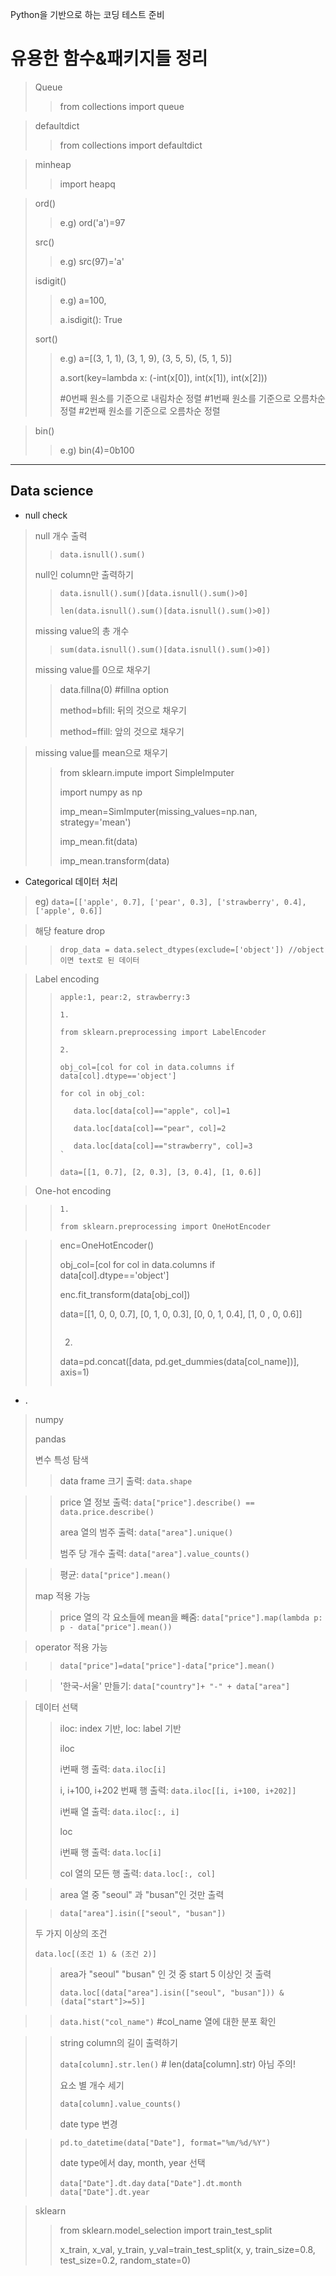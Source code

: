 Python을 기반으로 하는 코딩 테스트 준비

유용한 함수&패키지들 정리
==================
> Queue
> 
>> from collections import queue

> 
> defaultdict
> 
>> from collections import defaultdict

> 
> minheap
> 
>> import heapq
> 
  
>   ord()
>>  e.g) ord('a')=97
>   
>   src()
>>  e.g) src(97)='a'
>
>   isdigit()
>>  e.g) a=100, 
>>  
>>  a.isdigit(): True
>>  
>   sort()
>>  e.g) a=[(3, 1, 1), (3, 1, 9), (3, 5, 5), (5, 1, 5)]
>>  
>>  a.sort(key=lambda x: (-int(x[0]), int(x[1]), int(x[2])) 
>>  
>>  #0번째 원소를 기준으로 내림차순 정렬
>>  #1번째 원소를 기준으로 오름차순 정렬
>>  #2번째 원소를 기준으로 오름차순 정렬
>>  

> bin()
>> e.g) bin(4)=0b100


_________________________________________________________

## Data science

- null check
> null 개수 출력
>> 
>> `data.isnull().sum()`
>> 
> null인 column만 출력하기
>> 
>> `data.isnull().sum()[data.isnull().sum()>0]`
>> 
>> `len(data.isnull().sum()[data.isnull().sum()>0])`
>>
> missing value의 총 개수
>> 
>> `sum(data.isnull().sum()[data.isnull().sum()>0])`
>> 
> missing value를 0으로 채우기
>> data.fillna(0)
>>  #fillna option
>>  
>>    method=bfill: 뒤의 것으로 채우기
>>    
>>    method=ffill: 앞의 것으로 채우기

> missing value를 mean으로 채우기
>> 
>> from sklearn.impute import SimpleImputer
>> 
>> import numpy as np
>>
>> imp_mean=SimImputer(missing_values=np.nan, strategy='mean')
>> 
>> imp_mean.fit(data)
>> 
>> imp_mean.transform(data)

- Categorical 데이터 처리
> eg) `data=[['apple', 0.7], ['pear', 0.3], ['strawberry', 0.4], ['apple', 0.6]]`

> 해당 feature drop

>> `drop_data = data.select_dtypes(exclude=['object']) //object이면 text로 된 데이터`

> Label encoding
>> 
>> `apple:1, pear:2, strawberry:3 `
>> 
>> ```
>> 1. 
>> 
>> from sklearn.preprocessing import LabelEncoder
>> 
>> 2. 
>> 
>> obj_col=[col for col in data.columns if data[col].dtype=='object']
>> 
>> for col in obj_col:
>> 
>>    data.loc[data[col]=="apple", col]=1
>>    
>>    data.loc[data[col]=="pear", col]=2
>>    
>>    data.loc[data[col]=="strawberry", col]=3
>>`
>> ```
>> 
>> `data=[[1, 0.7], [2, 0.3], [3, 0.4], [1, 0.6]]`

> One-hot encoding

>> ```
>> 1. 
>> 
>> from sklearn.preprocessing import OneHotEncoder

>> enc=OneHotEncoder()
>> 
>> obj_col=[col for col in data.columns if data[col].dtype=='object']
>>
>> enc.fit_transform(data[obj_col])
>> 
>> data=[[1, 0, 0, 0.7], [0, 1, 0, 0.3], [0, 0, 1, 0.4], [1, 0 , 0, 0.6]]
>> 
>> ```
>> 
>> ```
>> 2.
>> 
>> data=pd.concat([data, pd.get_dummies(data[col_name])], axis=1)
>> ```

- .

> numpy
> 
> pandas
> 
> 변수 특성 탐색
> 
>> data frame 크기 출력: `data.shape`

>> price 열 정보 출력: `data["price"].describe() == data.price.describe()`
>> 
>> area 열의 범주 출력: `data["area"].unique()`
>> 
>> 범주 당 개수 출력: `data["area"].value_counts()`

>> 평균: `data["price"].mean()`
>> 
> map 적용 가능
> 
>> price 열의 각 요소들에 mean을 빼줌: `data["price"].map(lambda p: p - data["price"].mean())`

> operator 적용 가능

>> `data["price"]=data["price"]-data["price"].mean()`

>> '한국-서울' 만들기: `data["country"]+ "-" + data["area"]`

> 데이터 선택
> 
>> iloc: index 기반, loc: label 기반 
>> 
>> iloc
>> 
>> i번째 행 출력: `data.iloc[i]`
>> 
>> i, i+100, i+202 번째 행 출력: `data.iloc[[i, i+100, i+202]]`
>> 
>> i번째 열 출력: `data.iloc[:, i]`
>> 
>> loc
>> 
>> i번째 행 출력: `data.loc[i]`
>> 
>> col 열의 모든 행 출력: `data.loc[:, col]`
>> 

>> area 열 중 "seoul" 과 "busan"인 것만 출력

>> `data["area"].isin(["seoul", "busan"])`
>> 
> 두 가지 이상의 조건
> 
> `data.loc[(조건 1) & (조건 2)]`
> 
>> area가 "seoul" "busan" 인 것 중 start 5 이상인 것 출력
>> 
>> `data.loc[(data["area"].isin(["seoul", "busan"])) & (data["start"]>=5)]`

>> `data.hist("col_name")` #col_name 열에 대한 분포 확인
>> 

>> string column의 길이 출력하기
>> 
>> `data[column].str.len()`  # len(data[column].str) 아님 주의!
>> 
>>  요소 별 개수 세기 
>> 
>> `data[column].value_counts()`
>> 
>> date type 변경

>> `pd.to_datetime(data["Date"], format="%m/%d/%Y")`
>> 
>> date type에서 day, month, year 선택
>> 
>> `data["Date"].dt.day`
>> `data["Date"].dt.month`
>> `data["Date"].dt.year`

>> 

>sklearn
>
>> from sklearn.model_selection import train_test_split
>> 
>> x_train, x_val, y_train, y_val=train_test_split(x, y, train_size=0.8, test_size=0.2, random_state=0)

